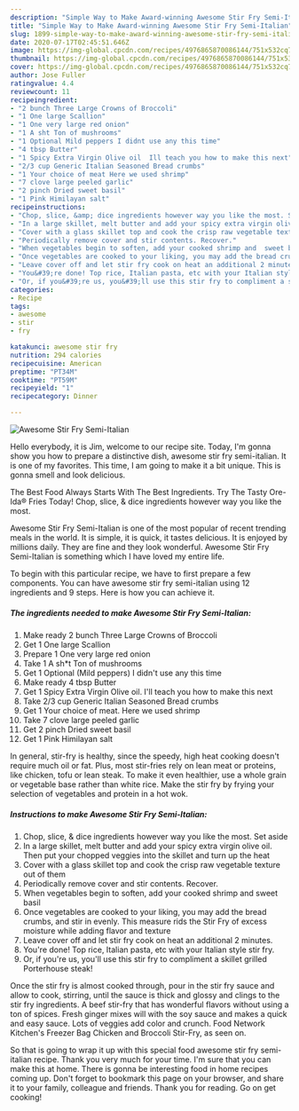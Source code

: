 ```yaml
---
description: "Simple Way to Make Award-winning Awesome Stir Fry Semi-Italian"
title: "Simple Way to Make Award-winning Awesome Stir Fry Semi-Italian"
slug: 1899-simple-way-to-make-award-winning-awesome-stir-fry-semi-italian
date: 2020-07-17T02:45:51.646Z
image: https://img-global.cpcdn.com/recipes/4976865870086144/751x532cq70/awesome-stir-fry-semi-italian-recipe-main-photo.jpg
thumbnail: https://img-global.cpcdn.com/recipes/4976865870086144/751x532cq70/awesome-stir-fry-semi-italian-recipe-main-photo.jpg
cover: https://img-global.cpcdn.com/recipes/4976865870086144/751x532cq70/awesome-stir-fry-semi-italian-recipe-main-photo.jpg
author: Jose Fuller
ratingvalue: 4.4
reviewcount: 11
recipeingredient:
- "2 bunch Three Large Crowns of Broccoli"
- "1 One large Scallion"
- "1 One very large red onion"
- "1 A sht Ton of mushrooms"
- "1 Optional Mild peppers I didnt use any this time"
- "4 tbsp Butter"
- "1 Spicy Extra Virgin Olive oil  Ill teach you how to make this next"
- "2/3 cup Generic Italian Seasoned Bread crumbs"
- "1 Your choice of meat Here we used shrimp"
- "7 clove large peeled garlic"
- "2 pinch Dried sweet basil"
- "1 Pink Himilayan salt"
recipeinstructions:
- "Chop, slice, &amp; dice ingredients however way you like the most. Set aside"
- "In a large skillet, melt butter and add your spicy extra virgin olive oil. Then put your chopped veggies into the skillet and turn up the heat"
- "Cover with a glass skillet top and cook the crisp raw vegetable texture out of them"
- "Periodically remove cover and stir contents. Recover."
- "When vegetables begin to soften, add your cooked shrimp and  sweet basil"
- "Once vegetables are cooked to your liking, you may add the bread crumbs, and stir in evenly. This measure rids the Stir Fry of excess moisture while adding flavor and texture"
- "Leave cover off and let stir fry cook on heat an additional 2 minutes."
- "You&#39;re done! Top rice, Italian pasta, etc with your Italian style stir fry."
- "Or, if you&#39;re us, you&#39;ll use this stir fry to compliment a skillet grilled Porterhouse steak!"
categories:
- Recipe
tags:
- awesome
- stir
- fry

katakunci: awesome stir fry 
nutrition: 294 calories
recipecuisine: American
preptime: "PT34M"
cooktime: "PT59M"
recipeyield: "1"
recipecategory: Dinner

---
```



![Awesome Stir Fry Semi-Italian](https://img-global.cpcdn.com/recipes/4976865870086144/751x532cq70/awesome-stir-fry-semi-italian-recipe-main-photo.jpg)

Hello everybody, it is Jim, welcome to our recipe site. Today, I'm gonna show you how to prepare a distinctive dish, awesome stir fry semi-italian. It is one of my favorites. This time, I am going to make it a bit unique. This is gonna smell and look delicious.

The Best Food Always Starts With The Best Ingredients. Try The Tasty Ore-Ida® Fries Today! Chop, slice, &amp; dice ingredients however way you like the most.

Awesome Stir Fry Semi-Italian is one of the most popular of recent trending meals in the world. It is simple, it is quick, it tastes delicious. It is enjoyed by millions daily. They are fine and they look wonderful. Awesome Stir Fry Semi-Italian is something which I have loved my entire life.


To begin with this particular recipe, we have to first prepare a few components. You can have awesome stir fry semi-italian using 12 ingredients and 9 steps. Here is how you can achieve it.

<!--inarticleads1-->

##### The ingredients needed to make Awesome Stir Fry Semi-Italian:

1. Make ready 2 bunch Three Large Crowns of Broccoli
1. Get 1 One large Scallion
1. Prepare 1 One very large red onion
1. Take 1 A sh*t Ton of mushrooms
1. Get 1 Optional (Mild peppers) I didn&#39;t use any this time
1. Make ready 4 tbsp Butter
1. Get 1 Spicy Extra Virgin Olive oil.  I&#39;ll teach you how to make this next
1. Take 2/3 cup Generic Italian Seasoned Bread crumbs
1. Get 1 Your choice of meat. Here we used shrimp
1. Take 7 clove large peeled garlic
1. Get 2 pinch Dried sweet basil
1. Get 1 Pink Himilayan salt


In general, stir-fry is healthy, since the speedy, high heat cooking doesn&#39;t require much oil or fat. Plus, most stir-fries rely on lean meat or proteins, like chicken, tofu or lean steak. To make it even healthier, use a whole grain or vegetable base rather than white rice. Make the stir fry by frying your selection of vegetables and protein in a hot wok. 

<!--inarticleads2-->

##### Instructions to make Awesome Stir Fry Semi-Italian:

1. Chop, slice, &amp; dice ingredients however way you like the most. Set aside
1. In a large skillet, melt butter and add your spicy extra virgin olive oil. Then put your chopped veggies into the skillet and turn up the heat
1. Cover with a glass skillet top and cook the crisp raw vegetable texture out of them
1. Periodically remove cover and stir contents. Recover.
1. When vegetables begin to soften, add your cooked shrimp and  sweet basil
1. Once vegetables are cooked to your liking, you may add the bread crumbs, and stir in evenly. This measure rids the Stir Fry of excess moisture while adding flavor and texture
1. Leave cover off and let stir fry cook on heat an additional 2 minutes.
1. You&#39;re done! Top rice, Italian pasta, etc with your Italian style stir fry.
1. Or, if you&#39;re us, you&#39;ll use this stir fry to compliment a skillet grilled Porterhouse steak!


Once the stir fry is almost cooked through, pour in the stir fry sauce and allow to cook, stirring, until the sauce is thick and glossy and clings to the stir fry ingredients. A beef stir-fry that has wonderful flavors without using a ton of spices. Fresh ginger mixes will with the soy sauce and makes a quick and easy sauce. Lots of veggies add color and crunch. Food Network Kitchen&#39;s Freezer Bag Chicken and Broccoli Stir-Fry, as seen on. 

So that is going to wrap it up with this special food awesome stir fry semi-italian recipe. Thank you very much for your time. I'm sure that you can make this at home. There is gonna be interesting food in home recipes coming up. Don't forget to bookmark this page on your browser, and share it to your family, colleague and friends. Thank you for reading. Go on get cooking!
